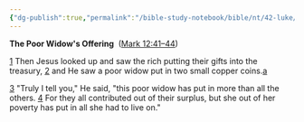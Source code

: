 ```yaml
---
{"dg-publish":true,"permalink":"/bible-study-notebook/bible/nt/42-luke/luke-21-1-4/","tags":["_"],"created":"2025-06-02T23:40:12.166-04:00","updated":"2025-06-02T20:08:11.143-04:00"}
---
```


**The Poor Widow's Offering** 
([Mark 12:41–44](https://www.google.com/url?sa=E&q=https%3A%2F%2Fbiblehub.com%2Fbsb%2Fmark%2F12.htm%2341))

[1](https://www.google.com/url?sa=E&q=https%3A%2F%2Fbiblehub.com%2Fluke%2F21-1.htm) Then Jesus looked up and saw the rich putting their gifts into the treasury, [2](https://www.google.com/url?sa=E&q=https%3A%2F%2Fbiblehub.com%2Fluke%2F21-2.htm) and He saw a poor widow put in two small copper coins.[a](https://www.google.com/url?sa=E&q=https%3A%2F%2Fbiblehub.com%2Fbsb%2Fluke%2F%23fn)

[3](https://www.google.com/url?sa=E&q=https%3A%2F%2Fbiblehub.com%2Fluke%2F21-3.htm) "Truly I tell you," He said, "this poor widow has put in more than all the others. [4](https://www.google.com/url?sa=E&q=https%3A%2F%2Fbiblehub.com%2Fluke%2F21-4.htm) For they all contributed out of their surplus, but she out of her poverty has put in all she had to live on."
